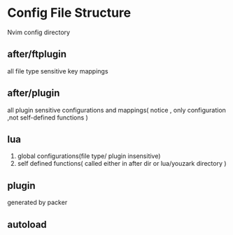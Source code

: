 # Config File Structure

Nvim config directory

## after/ftplugin
all file type sensitive key mappings
## after/plugin
all plugin sensitive configurations and mappings( notice  , only configuration ,not self-defined functions )
## lua
1. global configurations(file type/ plugin insensitive)
2. self defined functions( called either in after dir or lua/youzark directory )

## plugin
generated by packer

## autoload

